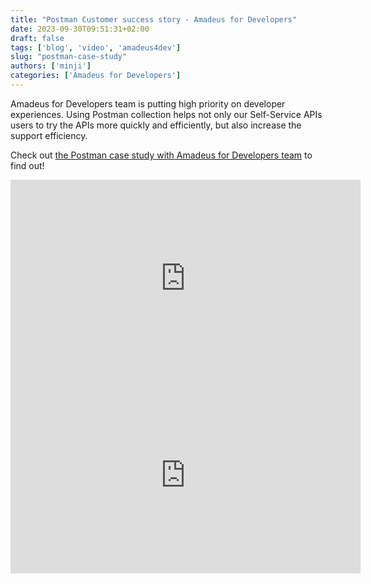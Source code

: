 ```yaml
---
title: "Postman Customer success story - Amadeus for Developers"
date: 2023-09-30T09:51:31+02:00
draft: false
tags: ['blog', 'video', 'amadeus4dev'] 
slug: "postman-case-study"
authors: ['minji']
categories: ['Amadeus for Developers']
---
```

Amadeus for Developers team is putting high priority on developer experiences. Using Postman collection helps not only our Self-Service APIs users to try the APIs more quickly and efficiently, but also increase the support efficiency. 

<!-- more -->

Check out [the Postman case study with Amadeus for Developers team](https://www.postman.com/case-studies/amadeus/) to find out! 


<iframe width="560" height="315" src="https://www.youtube.com/embed/BwqYcG9AInA?si=Sa4KjnFRc7c_oKDO" title="YouTube video player" frameborder="0" allow="accelerometer; autoplay; clipboard-write; encrypted-media; gyroscope; picture-in-picture; web-share" allowfullscreen></iframe>


<iframe width="560" height="315" src="https://www.youtube.com/embed/l917beuCGp0?si=9PX6L6LVI0SZiYi-" title="YouTube video player" frameborder="0" allow="accelerometer; autoplay; clipboard-write; encrypted-media; gyroscope; picture-in-picture; web-share" allowfullscreen></iframe>